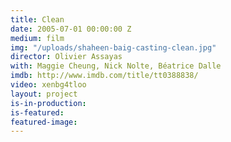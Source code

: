 ```yaml
---
title: Clean
date: 2005-07-01 00:00:00 Z
medium: film
img: "/uploads/shaheen-baig-casting-clean.jpg"
director: Olivier Assayas
with: Maggie Cheung, Nick Nolte, Béatrice Dalle
imdb: http://www.imdb.com/title/tt0388838/
video: xenbg4tloo
layout: project
is-in-production: 
is-featured: 
featured-image: 
---
```


